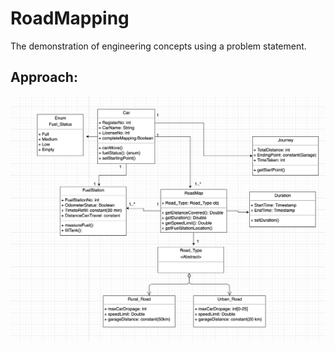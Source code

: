 # RoadMapping
The demonstration of engineering concepts using a problem statement. 

## Approach: 
![Class Diagram](https://github.com/ShreyasSubhedar/RoadMapping/blob/master/Docs/images/class-diagram.png)
